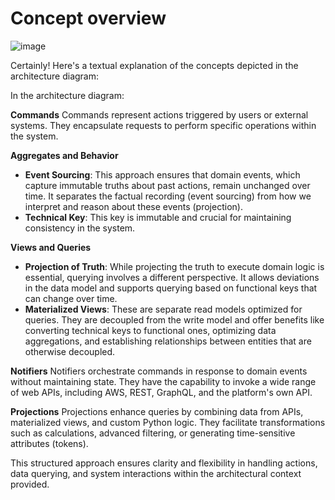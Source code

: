 # Concept overview

![image](https://file.notion.so/f/f/768f9acf-dd3f-42cb-a961-efe7917c26ac/5e085bb4-cdda-4578-b735-5e2d8f42cfff/devconf_2025.png?id=6dc08d44-b37a-4b0c-bd69-8ed352a727d5&table=block&spaceId=768f9acf-dd3f-42cb-a961-efe7917c26ac&expirationTimestamp=1718575200000&signature=WafdjPEs_7stxkGUN_IxOr436OyOKARwgjdI0qBXCx8&downloadName=devconf+2025.png)

Certainly! Here's a textual explanation of the concepts depicted in the architecture diagram:

In the architecture diagram:

**Commands**
Commands represent actions triggered by users or external systems. They encapsulate requests to perform specific
operations within the system.

**Aggregates and Behavior**

- **Event Sourcing**: This approach ensures that domain events, which capture immutable truths about past actions,
  remain unchanged over time. It separates the factual recording (event sourcing) from how we interpret and reason about
  these events (projection).
- **Technical Key**: This key is immutable and crucial for maintaining consistency in the system.

**Views and Queries**

- **Projection of Truth**: While projecting the truth to execute domain logic is essential, querying involves a
  different perspective. It allows deviations in the data model and supports querying based on functional keys that can
  change over time.
- **Materialized Views**: These are separate read models optimized for queries. They are decoupled from the write model
  and offer benefits like converting technical keys to functional ones, optimizing data aggregations, and establishing
  relationships between entities that are otherwise decoupled.

**Notifiers**
Notifiers orchestrate commands in response to domain events without maintaining state. They have the capability to
invoke a wide range of web APIs, including AWS, REST, GraphQL, and the platform's own API.

**Projections**
Projections enhance queries by combining data from APIs, materialized views, and custom Python logic. They facilitate
transformations such as calculations, advanced filtering, or generating time-sensitive attributes (tokens).

This structured approach ensures clarity and flexibility in handling actions, data querying, and system interactions
within the architectural context provided.